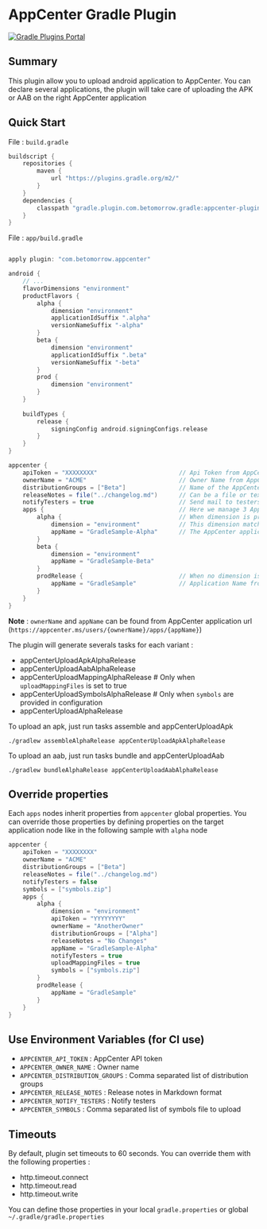 # AppCenter Gradle Plugin

[![Gradle Plugins Portal](https://img.shields.io/maven-metadata/v/https/plugins.gradle.org/m2/ru/mosgorpass/appcenter/ru.mosgorpass.appcenter.gradle.plugin/maven-metadata.xml.svg?label=Gradle%20Plugins%20Portal)](https://plugins.gradle.org/plugin/ru.mosgorpass.appcenter)

## Summary

This plugin allow you to upload android application to AppCenter. You can declare several
applications, the plugin will take care of uploading the APK or AAB on the right AppCenter
application

## Quick Start

File : `build.gradle`

```groovy
buildscript {
    repositories {
        maven {
            url "https://plugins.gradle.org/m2/"
        }
    }
    dependencies {
        classpath "gradle.plugin.com.betomorrow.gradle:appcenter-plugin:2.0.4"
    }
}

```

File : `app/build.gradle`

```groovy

apply plugin: "com.betomorrow.appcenter"

android {
    // ...
    flavorDimensions "environment"
    productFlavors {
        alpha {
            dimension "environment"
            applicationIdSuffix ".alpha"
            versionNameSuffix "-alpha"
        }
        beta {
            dimension "environment"
            applicationIdSuffix ".beta"
            versionNameSuffix "-beta"
        }
        prod {
            dimension "environment"
        }
    }
    
    buildTypes {
        release {
            signingConfig android.signingConfigs.release
        }
    }
}

appcenter {
    apiToken = "XXXXXXXX"                       // Api Token from AppCenter user profile
    ownerName = "ACME"                          // Owner Name from AppCenter Application (see following note)
    distributionGroups = ["Beta"]               // Name of the AppCenter Distribution Group
    releaseNotes = file("../changelog.md")      // Can be a file or text
    notifyTesters = true                        // Send mail to testers
    apps {                                      // Here we manage 3 AppCenter applications : alpha, beta and prod
        alpha {                                 // When dimension is provided, this name match the productFlavor name
            dimension = "environment"           // This dimension match the flavor dimension
            appName = "GradleSample-Alpha"      // The AppCenter application name
        }
        beta {
            dimension = "environment"
            appName = "GradleSample-Beta"
        }
        prodRelease {                           // When no dimension is provided, this name match the full variant name
            appName = "GradleSample"            // Application Name from AppCenter (see following note)
        }
    }
}

```

**Note** : `ownerName` and `appName` can be found from AppCenter application
url (`https://appcenter.ms/users/{ownerName}/apps/{appName}`)

The plugin will generate severals tasks for each variant :

- appCenterUploadApkAlphaRelease
- appCenterUploadAabAlphaRelease
- appCenterUploadMappingAlphaRelease # Only when `uploadMappingFiles` is set to true
- appCenterUploadSymbolsAlphaRelease # Only when `symbols` are provided in configuration
- appCenterUploadAlphaRelease

To upload an apk, just run tasks assemble and appCenterUploadApk

`./gradlew assembleAlphaRelease appCenterUploadApkAlphaRelease`

To upload an aab, just run tasks bundle and appCenterUploadAab

`./gradlew bundleAlphaRelease appCenterUploadAabAlphaRelease`

## Override properties

Each `apps` nodes inherit properties from `appcenter` global properties. You can override those
properties by defining properties on the target application node like in the following sample
with `alpha` node

```groovy
appcenter {
    apiToken = "XXXXXXXX"
    ownerName = "ACME"
    distributionGroups = ["Beta"]
    releaseNotes = file("../changelog.md")
    notifyTesters = false
    symbols = ["symbols.zip"]
    apps {      
        alpha {
            dimension = "environment"
            apiToken = "YYYYYYYY"
            ownerName = "AnotherOwner"
            distributionGroups = ["Alpha"]
            releaseNotes = "No Changes"
            appName = "GradleSample-Alpha"
            notifyTesters = true
            uploadMappingFiles = true
            symbols = ["symbols.zip"]
        }
        prodRelease {           
            appName = "GradleSample"
        }
    }
}
```

## Use Environment Variables (for CI use)

- `APPCENTER_API_TOKEN` : AppCenter API token
- `APPCENTER_OWNER_NAME` : Owner name
- `APPCENTER_DISTRIBUTION_GROUPS` : Comma separated list of distribution groups
- `APPCENTER_RELEASE_NOTES` : Release notes in Markdown format
- `APPCENTER_NOTIFY_TESTERS` : Notify testers
- `APPCENTER_SYMBOLS` : Comma separated list of symbols file to upload

## Timeouts

By default, plugin set timeouts to 60 seconds. You can override them with the following properties :

- http.timeout.connect
- http.timeout.read
- http.timeout.write

You can define those properties in your local `gradle.properties` or
global `~/.gradle/gradle.properties`
